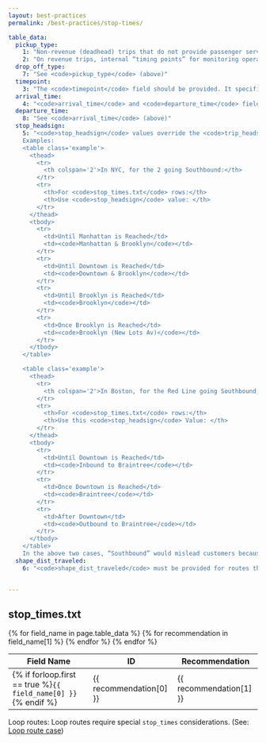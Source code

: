 ```yaml
---
layout: best-practices
permalink: /best-practices/stop-times/

table_data:
  pickup_type:
    1: "Non-revenue (deadhead) trips that do not provide passenger service should be marked with <code>pickup_type</code> and <code>drop_off_type</code> value of <code>1</code> for all <code>stop_times</code> rows.<!-- (13) -->"
    2: "On revenue trips, internal “timing points” for monitoring operational performance and other places such as garages that a passenger cannot board should be marked with <code>pickup_type = 1</code> (no pickup available) and <code>drop_off_type = 1</code> (no drop off available). <!-- (46) -->"
  drop_off_type:
    7: "See <code>pickup_type</code> (above)"
  timepoint:
    3: "The <code>timepoint</code> field should be provided. It specifies which <code>stop_times</code> the operator will attempt to strictly adhere to (<code>timepoint=1</code>), and that other stop times are estimates (<code>timepoint=0</code>).<!-- (44) -->"
  arrival_time:
    4: "<code>arrival_time</code> and <code>departure_time</code> fields should specify time values whenever possible, including non-binding estimated or interpolated times between timepoints. <!-- (45) -->"
  departure_time:
    8: "See <code>arrival_time</code> (above)"
  stop_headsign:
    5: "<code>stop_headsign</code> values override the <code>trip_headsign</code> (in <code>trips.txt</code>). <code>stop_headsign</code> values should be provided when the text displayed on the headsign changes during a trip. <code>stop_headsign</code> values do not 'carry down' to subsequent stops, and therefore values must be repeated if the stop headsign remains the same. In general, headsign values should also correspond to signs in the stations. <!-- (47) -->
    Examples:
    <table class='example'>
      <thead>
        <tr>
          <th colspan='2'>In NYC, for the 2 going Southbound:</th>
        </tr>
        <tr>
          <th>For <code>stop_times.txt</code> rows:</th>
          <th>Use <code>stop_headsign</code> value: </th>
        </tr>
      </thead>
      <tbody>
        <tr>
          <td>Until Manhattan is Reached</td>
          <td><code>Manhattan & Brooklyn</code></td>
        </tr>
        <tr>
          <td>Until Downtown is Reached</td>
          <td><code>Downtown & Brooklyn</code></td>
        </tr>
        <tr>
          <td>Until Brooklyn is Reached</td>
          <td><code>Brooklyn</code></td>
        </tr>
        <tr>
          <td>Once Brooklyn is Reached</td>
          <td><code>Brooklyn (New Lots Av)</code></td>
        </tr>
      </tbody>
    </table>

    <table class='example'>
      <thead>
        <tr>
          <th colspan='2'>In Boston, for the Red Line going Southbound, for the Braintree branch:</th>
        </tr>
        <tr>
          <th>For <code>stop_times.txt</code> rows:</th>
          <th>Use this <code>stop_headsign</code> Value: </th>
        </tr>
      </thead>
      <tbody>
        <tr>
          <td>Until Downtown is Reached</td>
          <td><code>Inbound to Braintree</code></td>
        </tr>
        <tr>
          <td>Once Downtown is Reached</td>
          <td><code>Braintree</code></td>
        </tr>
        <tr>
          <td>After Downtown</td>
          <td><code>Outbound to Braintree</code></td>
        </tr>
      </tbody>
    </table>
    In the above two cases, “Southbound” would mislead customers because it is not used in the station signs."
  shape_dist_traveled:
    6: "<code>shape_dist_traveled</code> must be provided for routes that have looping or inlining (the vehicle crosses or travels over the same portion of alignment in one trip). See <a href='/best-practices/shapes/#shapes_3'><code>shapes.shape_dist_traveled</code></a> recommendation.<!-- (48) -->"


---
```


## stop_times.txt

<table class="recommendation">
  <thead>
    <tr>
      <th>Field Name</th>
      <th>ID</th>
      <th>Recommendation</th>
    </tr>
  </thead>
  <tbody>
    {% for field_name in page.table_data %}
      {% for recommendation in field_name[1] %}
        <tr id="stop_times_{{ recommendation[0] }}" class="anchor-row">
          <td>{% if forloop.first == true %}<code>{{ field_name[0] }}</code>{% endif %}</td>
          <td>{{ recommendation[0] }}</td>
          <td>{{ recommendation[1] }}</td>
        </tr>
      {% endfor %}
    {% endfor %}
  </tbody>
</table>

Loop routes: Loop routes require special `stop_times` considerations. (See: [Loop route case](/best-practices/loop-routes))
